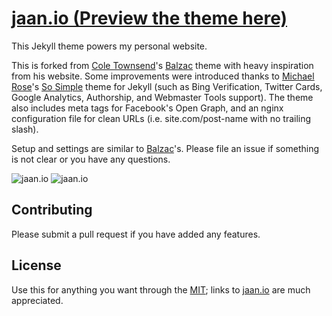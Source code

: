 # [jaan.io (Preview the theme here)](https://jaan.io)

This Jekyll theme powers my personal website.

This is forked from [Cole Townsend](http://coletownsend.com)'s [Balzac](https://github.com/ColeTownsend/Balzac-for-Jekyll) theme with heavy inspiration from his website. Some improvements were introduced thanks to [Michael Rose](http://mademistakes.com)'s [So Simple](https://github.com/mmistakes/so-simple-theme) theme for Jekyll (such as Bing Verification, Twitter Cards, Google Analytics, Authorship, and Webmaster Tools support). The theme also includes meta tags for Facebook's Open Graph, and an nginx configuration file for clean URLs (i.e. site.com/post-name with no trailing slash).

Setup and settings are similar to [Balzac](https://github.com/ColeTownsend/Balzac-for-Jekyll)'s. Please file an issue if something is not clear or you have any questions. 

![jaan.io](http://i.imgur.com/wEM5sod.png)
![jaan.io](http://i.imgur.com/kvIIHZ4.png)

## Contributing

Please submit a pull request if you have added any features.

## License

Use this for anything you want through the [MIT](LICENSE); links to [jaan.io](https://jaan.io) are much appreciated.

